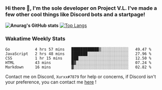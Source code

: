 ### Hi there 👋, I'm the sole developer on Project V.L. I've made a few other cool things like Discord bots and a startpage!
**![Anurag's GitHub stats](https://github-readme-stats.vercel.app/api?username=5late&count_private=true&show_icons=true&theme=tokyonight)**
[![Top Langs](https://github-readme-stats.vercel.app/api/top-langs/?username=5late&theme=ayu-mirage)](https://github.com/anuraghazra/github-readme-stats)

### Wakatime Weekly Stats

<!--START_SECTION:waka-->
```text
Go           4 hrs 57 mins   ████████████▒░░░░░░░░░░░░   49.47 % 
JavaScript   2 hrs 48 mins   ███████░░░░░░░░░░░░░░░░░░   27.96 % 
CSS          1 hr 15 mins    ███░░░░░░░░░░░░░░░░░░░░░░   12.50 % 
HTML         43 mins         █▓░░░░░░░░░░░░░░░░░░░░░░░   07.24 % 
Markdown     16 mins         ▓░░░░░░░░░░░░░░░░░░░░░░░░   02.82 % 
```
<!--END_SECTION:waka-->

Contact me on Discord, ``Xurxx#7879`` for help or concerns, if Discord isn't your preference, you can contact me [here](https://github.com/5late/5late/issues) !
